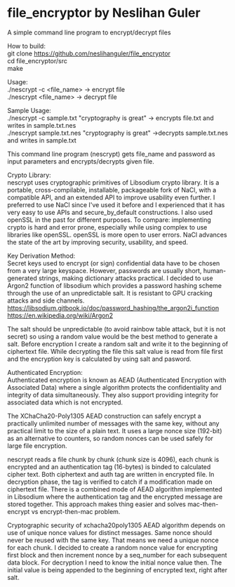 # file_encryptor by Neslihan Guler
A simple command line program to encrypt/decrypt files

How to build:<br />
git clone https://github.com/neslihanguler/file_encryptor<br />
cd file_encryptor/src<br />
make<br />

Usage:<br />
./nescrypt -c <file_name> <password>  -> encrypt file  <br />
./nescrypt <file_name> <password> -> decrypt file<br />

Sample Usage:<br />
./nescrypt -c sample.txt "cryptography is great" -> encrypts file.txt and writes in sample.txt.nes<br />
./nescrypt sample.txt.nes "cryptography is great" ->decrypts sample.txt.nes and writes in sample.txt<br />

This command line program (nescrypt) gets file_name and password as input parameters and encrypts/decrypts given file. <br />

Crypto Library: <br />
nescrypt uses cryptographic primitives of Libsodium crypto library. 
It is a portable, cross-compilable, installable, packageable fork of NaCl, with a compatible API, and an 
extended API to improve usability even further. I preferred to use NaCl since I've used it before and I experienced that 
it has very easy to use APIs and secure_by_default constructions. I also used openSSL in the past for different purposes. 
To compare: implementing crypto is hard and error prone, especially while using complex to use libraries like openSSL. 
openSSL is more open to user errors. NaCl advances the state of the art by improving security, usability, and speed.

Key Derivation Method:<br />
Secret keys used to encrypt (or sign) confidential data have to be chosen from a very large keyspace. However, passwords are 
usually short,  human-generated strings, making dictionary attacks practical. I decided to use Argon2 function of libsodium 
which provides a password hashing scheme through the use of an unpredictable salt. 
It is resistant to GPU cracking attacks and side channels.
https://libsodium.gitbook.io/doc/password_hashing/the_argon2i_function
https://en.wikipedia.org/wiki/Argon2

The salt should be unpredictable (to avoid rainbow table attack, but it is not secret) so using a random value would be the best 
method to generate a salt. Before encryption I create a random salt and write it to the beginning of ciphertext file. 
While decrypting the file this salt value is read from file first and the encryption key is calculated by using salt and pasword. 


Authenticated Encryption: <br />
Authenticated encryption is known as AEAD (Authenticated Encryption with Associated Data) where a single algorithm protects the 
confidentiality and integrity of data simultaneously. They also support providing integrity for associated data which is not 
encrypted.

The XChaCha20-Poly1305 AEAD construction can safely encrypt a practically unlimited number of messages with the same key, 
without any practical limit to the size of a plain text. It uses a large nonce size (192-bit) as an alternative to counters, 
so random nonces can be used safely for large file encryption. 

nescrypt reads a file chunk by chunk (chunk size is 4096), each chunk is encrypted and an authentication tag (16-bytes) is 
binded to calculated cipher text. Both ciphertext and auth tag are written in encrypted file. In decryption phase, the tag 
is verified to catch if a modification made on ciphertext file. There is a combined mode of AEAD algorithm implemented in
Libsodium where the authentication tag and the encrypted message are stored together. This approach makes thing easier and 
solves mac-then-encrypt vs encrypt-then-mac problem. 

Cryptographic security of xchacha20poly1305 AEAD algorithm depends on use of unique nonce values for distinct messages. 
Same nonce should never be reused with the same key. That means we need a unique nonce for each chunk. I decided to create a 
random nonce value for encrypting first block and then increment nonce by a seq_number for each subsequent data block. 
For decryption I need to know the initial nonce value then. The initial value is being appended to the beginning of 
encrypted text, right after salt.





 
